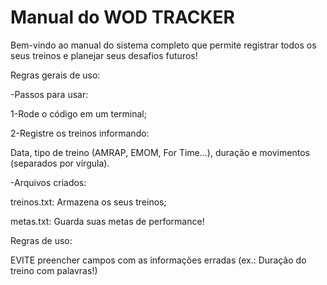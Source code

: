 # Manual do WOD TRACKER #
Bem-vindo ao manual do sistema completo que permite
registrar todos os seus treinos e planejar seus desafios futuros!

Regras gerais de uso:

-Passos para usar:

1-Rode o código em um terminal;

2-Registre os treinos informando:

Data, tipo de treino (AMRAP, EMOM, For Time...), duração e movimentos (separados por vírgula).

-Arquivos criados:

treinos.txt: Armazena os seus treinos;

metas.txt: Guarda suas metas de performance!

Regras de uso:

EVITE preencher campos com as informações erradas (ex.: Duração do treino com palavras!)
